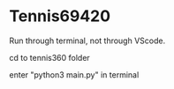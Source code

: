 # Tennis69420


Run through terminal, not through VScode.

cd to tennis360 folder

enter "python3 main.py" in terminal
